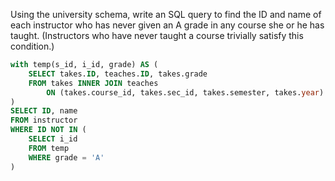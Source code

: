 Using the university schema, write an SQL query to find the ID and name of each instructor who has never given an A grade in any course she or he has taught. (Instructors who have never taught a course trivially satisfy this condition.)

```SQL
with temp(s_id, i_id, grade) AS (
    SELECT takes.ID, teaches.ID, takes.grade
    FROM takes INNER JOIN teaches
        ON (takes.course_id, takes.sec_id, takes.semester, takes.year) = (teaches.course_id, teaches.sec_id, teaches.semester, teaches.year)
)
SELECT ID, name
FROM instructor
WHERE ID NOT IN (
    SELECT i_id
    FROM temp
    WHERE grade = 'A'
)
```